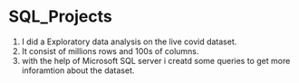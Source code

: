 # SQL_Projects
1. I did a Exploratory data analysis on the live covid dataset.
2. It consist of millions rows and 100s of columns.
3. with the help of Microsoft SQL server i creatd some queries to get more inforamtion about the dataset.
   
